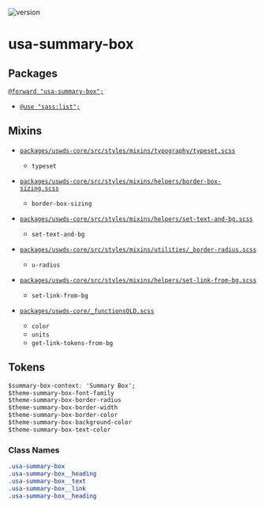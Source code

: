 ![version](https://img.shields.io/badge/version-3.3.0-4287f5.svg?style=flat)

# usa-summary-box

## Packages

[`@forward "usa-summary-box";`](https://github.com/uswds/uswds/tree/v3.3.0/packages/usa-summary-box/)

- [`@use "sass:list";`](/components/usa-list.md)

## Mixins

- [`packages/uswds-core/src/styles/mixins/typography/typeset.scss`](https://github.com/uswds/uswds/tree/v3.3.0/packages/uswds-core/src/styles/mixins/typography/typeset.scss)

  - `typeset`

- [`packages/uswds-core/src/styles/mixins/helpers/border-box-sizing.scss`](https://github.com/uswds/uswds/tree/v3.3.0/packages/uswds-core/src/styles/mixins/helpers/border-box-sizing.scss)

  - `border-box-sizing`

- [`packages/uswds-core/src/styles/mixins/helpers/set-text-and-bg.scss`](https://github.com/uswds/uswds/tree/v3.3.0/packages/uswds-core/src/styles/mixins/helpers/set-text-and-bg.scss)

  - `set-text-and-bg`

- [`packages/uswds-core/src/styles/mixins/utilities/_border-radius.scss`](https://github.com/uswds/uswds/tree/v3.3.0/packages/uswds-core/src/styles/mixins/utilities/_border-radius.scss)

  - `u-radius`

- [`packages/uswds-core/src/styles/mixins/helpers/set-link-from-bg.scss`](https://github.com/uswds/uswds/tree/v3.3.0/packages/uswds-core/src/styles/mixins/helpers/set-link-from-bg.scss)

  - `set-link-from-bg`

- [`packages/uswds-core/_functionsOLD.scss`](https://github.com/uswds/uswds/tree/v3.3.0/packages/uswds-core/_functionsOLD.scss)

  - `color`
  - `units`
  - `get-link-tokens-from-bg`

## Tokens

```css
$summary-box-context: 'Summary Box';
$theme-summary-box-font-family
$theme-summary-box-border-radius 
$theme-summary-box-border-width
$theme-summary-box-border-color 
$theme-summary-box-background-color
$theme-summary-box-text-color
```

### Class Names

```css
.usa-summary-box
.usa-summary-box__heading
.usa-summary-box__text
.usa-summary-box__link
.usa-summary-box__heading
```
